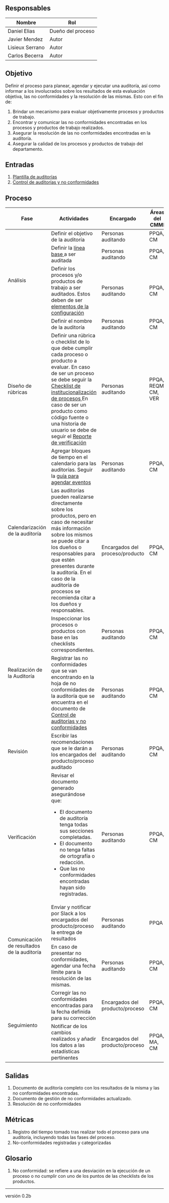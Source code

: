 ## Responsables

Nombre     | Rol
-----------|------------------
Daniel Elias| Dueño del proceso
Javier Mendez| Autor
Lisieux Serrano| Autor
Carlos Becerra | Autor

## Objetivo
Definir el proceso para planear, agendar y ejecutar una auditoría, así como informar a los involucrados sobre los resultados de esta evaluación objetiva, las no conformidades y la resolución de las mismas. Esto con el fin de:

1. Brindar un mecanismo para evaluar objetivamente procesos y productos de trabajo.
2. Encontrar y comunicar las no conformidades encontradas en los procesos y productos de trabajo realizados.
3. Asegurar la resolución de las no conformidades encontradas en la auditoría.
4. Asegurar la calidad de los procesos y productos de trabajo del departamento.

## Entradas
1. [Plantilla de auditorías](https://docs.google.com/document/d/1XE7jKV1uRT5Wy6qZtacqW8aur6fFNJAW1batOYKg3No/edit)
2. [Control de auditorías y no conformidades](https://docs.google.com/spreadsheets/d/1XoZIS9bOkvG00JPGWq24f4WuB-bdESkBypvnKAiDHEM/edit#gid=0)

## Proceso

<table>
  <thead>
    <tr>
      <th>Fase</th>
      <th>Actividades</th>
      <th>Encargado</th>
      <th>Áreas del CMMI</th>
    </tr>
  </thead>
  <tbody>
    <tr>
      <td rowspan="4">Análisis</td>
      <td>Definir el objetivo de la auditoría</td>
      <td>Personas auditando</td>
      <td>PPQA, CM</td>
    </tr>
    <tr>
      <td>Definir la <a href="https://github.com/novaDepto/Nova/wiki/Politica-de-lineas-base">línea base </a> a ser auditada</td>
      <td>Personas auditando</td>
      <td>PPQA, CM</td>
    </tr>
    <tr>
      <td>Definir los procesos y/o productos de trabajo a ser auditados. Estos deben de ser <a href="https://github.com/novaDepto/Nova/wiki/Politica-de-elementos-de-la-configuracion"> elementos de la configuración </a> </td>
      <td>Personas auditando</td>
      <td>PPQA, CM</td>
    </tr>
    <tr>
      <td>Definir el nombre de la auditoría</td>
      <td>Personas auditando</td>
      <td>PPQA, CM</td>
    </tr>
    <tr>
    <tr>
      <td rowspan="1">Diseño de rúbricas</td>
      <td>Definir una rúbrica o checklist de lo que debe cumplir cada proceso o producto a evaluar. En caso de ser un proceso se debe seguir la <a href="https://docs.google.com/spreadsheets/d/1QJwNEmHbWxy-EtVOlrlfLJfTQPJb6k8ikunp39Yk8-Y/edit#gid=0"> Checklist de institucionalización de procesos </a> En caso de ser un producto como código fuente o una historia de usuario se debe de seguir el <a href="https://docs.google.com/spreadsheets/d/1WccrRu2iMWX6y1USG_k5nElfajfu6ACS1L11QNGuKN0/edit#gid=39101311"> Reporte de verificación </a> </td> 
      <td>Personas auditando</td>
      <td>PPQA, REQM, CM, VER</td>
    </tr>
    <tr>
      <td rowspan="2">Calendarización de la auditoría</td>
      <td>Agregar bloques de tiempo en el calendario para las auditorías. Seguir la <a href="https://github.com/novaDepto/Nova/blob/master/Gu%C3%ADa-para-agendar-eventos.md">guía para agendar eventos</a></td>
      <td>Personas auditando</td>
      <td>PPQA, CM</td>
    </tr>
    <tr>
    <td>Las auditorías pueden realizarse directamente sobre los productos, pero en caso de necesitar más información sobre los mismos se puede citar a los dueños o responsables para que estén presentes durante la auditoría. En el caso de la auditoría de procesos se recomienda citar a los dueños y responsables. </a></td>
      <td>Encargados del proceso/producto</td>
      <td>PPQA, CM</td>
    <tr>
      <td rowspan="2">Realización de la Auditoría</td>
      <td>Inspeccionar los procesos o productos con base en las checklists correspondientes. </td>
      <td>Personas auditando</td>
      <td>PPQA, CM</td>
    </tr> 
    </tr>
    <tr>
      <td>Registrar las no conformidades que se van encontrando en la hoja de no conformidades de la auditoría que se encuentra en el documento de <a href="https://docs.google.com/spreadsheets/d/1XoZIS9bOkvG00JPGWq24f4WuB-bdESkBypvnKAiDHEM/edit#gid=0"> Control de auditorías y no conformidades</a> </td>
      <td>Personas auditando</td>
      <td>PPQA, CM</td>
    </tr>
    <tr>
      <td>Revisión</td>
      <td>
        Escribir las recomendaciones que se le darán a los encargados del producto/proceso auditado
      </td>
      <td>Personas auditando</td>
      <td>PPQA, CM</td>
    </tr>
    <tr>
      <td>Verificación</td>
      <td>Revisar el documento generado asegurándose que:
      <ul>
        <li>El documento de auditoría tenga todas sus secciones completadas.</li>
        <li>El documento no tenga faltas de ortografía o redacción.</li>
        <li>Que las no conformidades encontradas hayan sido registradas.</li>
      </ul></td>
      <td>Personas auditando</td>
      <td>PPQA, CM</td>
    </tr>
    <tr>
      <td rowspan="2">Comunicación de resultados de la auditoría</td>
      <td>Enviar y notificar por Slack a los encargados del producto/proceso la entrega de resultados</td>
      <td>Personas auditando</td>
      <td>PPQA</td>
    </tr>
    <td>En caso de presentar no conformidades, agendar una fecha límite para la resolución de las mismas.</td>
      <td>Personas auditando</td>
      <td>PPQA, CM</td>
    </tr>
    <tr>
      <td rowspan="2">Seguimiento</td>
      <td>Corregir las no conformidades encontradas para la fecha definida para su corrección</td>
      <td>Encargados del producto/proceso</td>
      <td>PPQA, CM</td>
    </tr>
    <tr>
      <td>Notificar de los cambios realizados y añadir los datos a las estadísticas pertinentes</td>
      <td>Encargados del producto/proceso</td>
      <td>PPQA, MA, CM</td>
    </tr>
  </tbody>
</table>

## Salidas
1. Documento de auditoría completo con los resultados de la misma y las no conformidades encontradas.
2. Documento de gestión de no conformidades actualizado.
3. Resolución de no conformidades

## Métricas
1. Registro del tiempo tomado tras realizar todo el proceso para una auditoría, incluyendo todas las fases del proceso.
2. No-conformidades registradas y categorizadas

## Glosario
1. No conformidad: se refiere a una desviación en la ejecución de un proceso o no cumplir con uno de los puntos de las checklists de los productos.

***
versión 0.2b